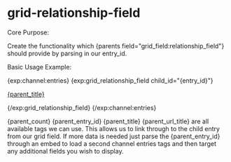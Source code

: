 # grid-relationship-field
Core Purpose:

Create the functionality which {parents field="grid_field:relationship_field"} should provide by parsing in our entry_id.

Basic Usage Example:

{exp:channel:entries}
{exp:grid_relationship_field child_id="{entry_id}"}
<p><a href="/{segment_1}/{parent_url_title}">{parent_title}</h3></a></p>
{/exp:grid_relationship_field}
{/exp:channel:entries}

{parent_count} {parent_entry_id} {parent_title} {parent_url_title} are all available tags we can use. This allows us to link through to the child entry from our grid field. If more data is needed just parse the {parent_entry_id} through an embed to load a second channel entries tags and then target any additional fields you wish to display.